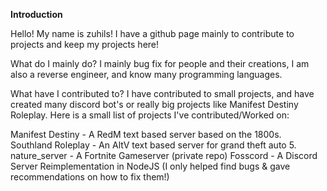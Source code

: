 **Introduction**

Hello! My name is zuhils! I have a github page mainly to contribute to projects and keep my projects here!

What do I mainly do?
I mainly bug fix for people and their creations, I am also a reverse engineer, and know many programming languages.

What have I contributed to?
I have contributed to small projects, and have created many discord bot's or really big projects like Manifest Destiny Roleplay. Here is a small list of projects I've contributed/Worked on:

Manifest Destiny - A RedM text based server based on the 1800s.
Southland Roleplay - An AltV text based server for grand theft auto 5.
nature_server - A Fortnite Gameserver (private repo)
Fosscord - A Discord Server Reimplementation in NodeJS (I only helped find bugs & gave recommendations on how to fix them!)
